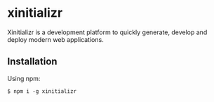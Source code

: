 # xinitializr
Xinitializr is a development platform to quickly generate, develop and deploy modern web applications.

## Installation

Using npm:
```shell
$ npm i -g xinitializr
```
